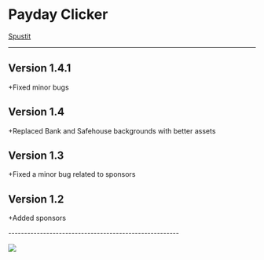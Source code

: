 # Payday Clicker
[Spustit](https://mcbeefyvevo.github.io/Payday-Clicker/)

------------------------------------------------------
<h2>Version 1.4.1</h2>
<p>+Fixed minor bugs</p>

<h2>Version 1.4</h2>
<p>+Replaced Bank and Safehouse backgrounds with better assets</p>

<h2>Version 1.3</h2>
<p>+Fixed a minor bug related to sponsors</p>

<h2>Version 1.2</h2>
<p>+Added sponsors</p>
------------------------------------------------------

![](https://media.tenor.com/4Lz2QTfgjzgAAAAd/among-us-payday.gif)
